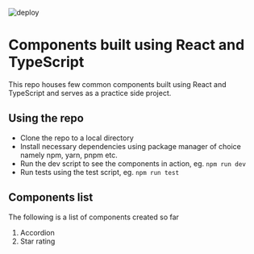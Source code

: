 ![deploy](https://github.com/ajiteshchhatani/react-components/actions/workflows/deploy.yml/badge.svg)

# Components built using React and TypeScript

This repo houses few common components built using React and TypeScript and serves as a practice side project.

## Using the repo

- Clone the repo to a local directory
- Install necessary dependencies using package manager of choice namely npm, yarn, pnpm etc.
- Run the dev script to see the components in action, eg. `npm run dev`
- Run tests using the test script, eg. `npm run test`

## Components list

The following is a list of components created so far

1. Accordion
2. Star rating
